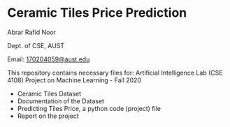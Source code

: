 # Ceramic Tiles Price Prediction
 
Abrar Rafid Noor

Dept. of CSE, AUST

Email: 170204059@aust.edu

This repository contains necessary files for: 
Artificial Intelligence Lab (CSE 4108) Project on Machine Learning - Fall 2020

- Ceramic Tiles Dataset 
- Documentation of the Dataset 
- Predicting Tiles Price, a python code (project) file
- Report on the project 
